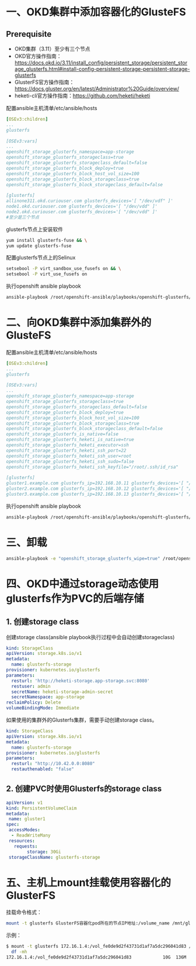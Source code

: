 # 一、OKD集群中添加容器化的GlusteFS

## Prerequisite

- OKD集群（3.11）至少有三个节点
- OKD官方操作指南：https://docs.okd.io/3.11/install_config/persistent_storage/persistent_storage_glusterfs.html#install-config-persistent-storage-persistent-storage-glusterfs
- GlusterFS官方操作指南：https://docs.gluster.org/en/latest/Administrator%20Guide/overview/
- heketi-cli官方操作指南：https://github.com/heketi/heketi

配置ansible主机清单/etc/ansible/hosts

```yaml
[OSEv3:children]
...
glusterfs
​
[OSEv3:vars]
...
openshift_storage_glusterfs_namespace=app-storage
openshift_storage_glusterfs_storageclass=true
openshift_storage_glusterfs_storageclass_default=false
openshift_storage_glusterfs_block_deploy=true
openshift_storage_glusterfs_block_host_vol_size=100
openshift_storage_glusterfs_block_storageclass=true
openshift_storage_glusterfs_block_storageclass_default=false
​
[glusterfs]
allinone311.okd.curiouser.com glusterfs_devices='[ "/dev/vdf" ]'
node1.okd.curiouser.com glusterfs_devices='[ "/dev/vdd" ]'
node2.okd.curiouser.com glusterfs_devices='[ "/dev/vdd" ]'
#至少是三个节点
```

glusterfs节点上安装软件

```bash
yum install glusterfs-fuse && \
yum update glusterfs-fuse
```

配置glusterfs节点上的Selinux

```bash
setsebool -P virt_sandbox_use_fusefs on && \
setsebool -P virt_use_fusefs on
```

执行openshift ansible playbook

```bash
ansible-playbook /root/openshift-ansible/playbooks/openshift-glusterfs/config.yml
```

# 二、向OKD集群中添加集群外的GlusteFS

配置ansible主机清单/etc/ansible/hosts 

```yaml
[OSEv3:children]
...
glusterfs
​
[OSEv3:vars]
...
openshift_storage_glusterfs_namespace=app-storage
openshift_storage_glusterfs_storageclass=true
openshift_storage_glusterfs_storageclass_default=false
openshift_storage_glusterfs_block_deploy=true
openshift_storage_glusterfs_block_host_vol_size=100
openshift_storage_glusterfs_block_storageclass=true
openshift_storage_glusterfs_block_storageclass_default=false
openshift_storage_glusterfs_is_native=false
openshift_storage_glusterfs_heketi_is_native=true
openshift_storage_glusterfs_heketi_executor=ssh
openshift_storage_glusterfs_heketi_ssh_port=22
openshift_storage_glusterfs_heketi_ssh_user=root
openshift_storage_glusterfs_heketi_ssh_sudo=false
openshift_storage_glusterfs_heketi_ssh_keyfile="/root/.ssh/id_rsa"
​
[glusterfs]
gluster1.example.com glusterfs_ip=192.168.10.11 glusterfs_devices='[ "/dev/xvdc", "/dev/xvdd" ]'
gluster2.example.com glusterfs_ip=192.168.10.12 glusterfs_devices='[ "/dev/xvdc", "/dev/xvdd" ]'
gluster3.example.com glusterfs_ip=192.168.10.13 glusterfs_devices='[ "/dev/xvdc", "/dev/xvdd" ]'
```

执行openshift ansible playbook

```bash
ansible-playbook /root/openshift-ansible/playbooks/openshift-glusterfs/config.yml
```

# 三、卸载

```bash
ansible-playbook -e "openshift_storage_glusterfs_wipe=true" /root/openshift-ansible/playbooks/openshift-glusterfs/uninstall.yml 
```

# 四、OKD中通过storage动态使用glusterfs作为PVC的后端存储

## 1. 创建storage class

创建storage class(ansible playbook执行过程中会自动创建storageclass)

```yaml
kind: StorageClass
apiVersion: storage.k8s.io/v1
metadata:
  name: glusterfs-storage
provisioner: kubernetes.io/glusterfs
parameters:
  resturl: 'http://heketi-storage.app-storage.svc:8080'
  restuser: admin
  secretName: heketi-storage-admin-secret
  secretNamespace: app-storage
reclaimPolicy: Delete
volumeBindingMode: Immediate
```

如果使用的集群外的Glusterfs集群，需要手动创建storage class。

```yaml
kind: StorageClass
apiVersion: storage.k8s.io/v1
metadata:
  name: glusterfs-storage
provisioner: kubernetes.io/glusterfs
parameters:
  resturl: "http://10.42.0.0:8080"
  restauthenabled: "false"
```

## 2. 创建PVC时使用Glusterfs的storage class

```yaml
apiVersion: v1
kind: PersistentVolumeClaim
metadata:
 name: gluster1
spec:
 accessModes:
  - ReadWriteMany
 resources:
   requests:
        storage: 30Gi
 storageClassName: glusterfs-storage
```


# 五、主机上mount挂载使用容器化的GlusterFS 

挂载命令格式：

```bash
mount -t glusterfs GlusterFS容器化pod所在的节点IP地址:/volume_name /mnt/glusterfs
```

示例：

```bash
$ mount -t glusterfs 172.16.1.4:/vol_fe0de9d2f43731d1af7a5dc296041d83 /mnt/glusterfs && \
  df -mh 
172.16.1.4:/vol_fe0de9d2f43731d1af7a5dc296041d83            10G  136M  9.9G   2% /mnt/glusterfs
```